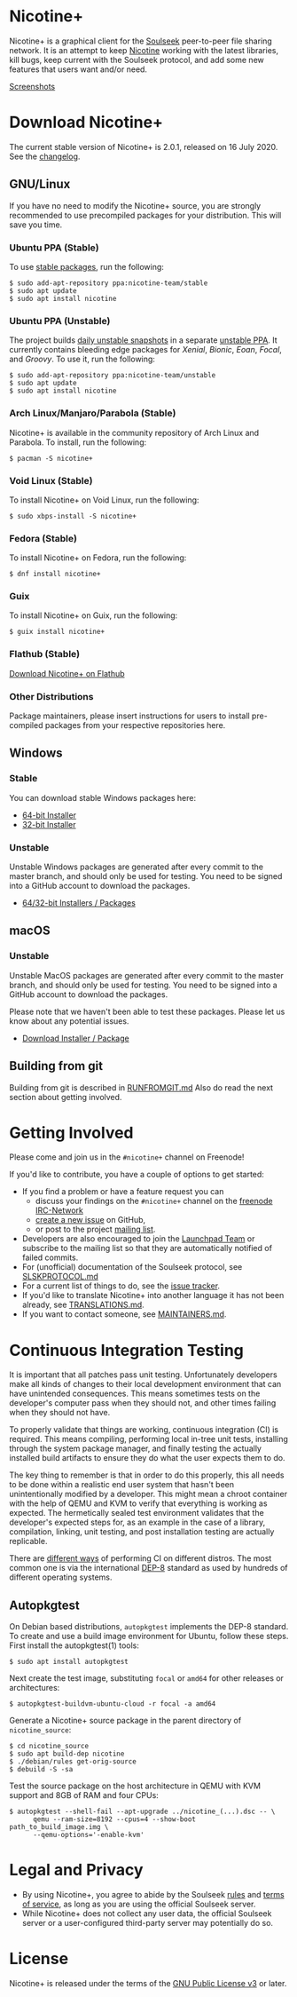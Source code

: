 # Nicotine+

Nicotine+ is a graphical client for the [Soulseek](https://www.slsknet.org/news/) peer-to-peer file sharing network. It is an attempt to keep [Nicotine](https://web.archive.org/web/20150720173459/http://nicotine.thegraveyard.org/) working with the latest libraries, kill bugs, keep current with the Soulseek protocol, and add some new features that users want and/or need.

[Screenshots](files/screenshots/SCREENSHOTS.md)

# Download Nicotine+
The current stable version of Nicotine+ is 2.0.1, released on 16 July 2020. See the [changelog](NEWS.md).

## GNU/Linux
If you have no need to modify the Nicotine+ source, you are strongly recommended to use precompiled packages for your distribution. This will save you time.

### Ubuntu PPA (Stable)
To use [stable packages](https://launchpad.net/~nicotine-team/+archive/ubuntu/stable), run the following:

```console
$ sudo add-apt-repository ppa:nicotine-team/stable
$ sudo apt update
$ sudo apt install nicotine
```

### Ubuntu PPA (Unstable)
The project builds [daily unstable snapshots](https://code.launchpad.net/~nicotine-team/+recipe/nicotine+-daily) in a separate [unstable PPA](https://code.launchpad.net/~nicotine-team/+archive/ubuntu/unstable). It currently contains bleeding edge packages for _Xenial_, _Bionic_, _Eoan_, _Focal_, and _Groovy_. To use it, run the following:

```console
$ sudo add-apt-repository ppa:nicotine-team/unstable
$ sudo apt update
$ sudo apt install nicotine
```

### Arch Linux/Manjaro/Parabola (Stable)
Nicotine+ is available in the community repository of Arch Linux and Parabola. To install, run the following:

```console
$ pacman -S nicotine+
```

### Void Linux (Stable)
To install Nicotine+ on Void Linux, run the following:

```console
$ sudo xbps-install -S nicotine+
```

### Fedora (Stable)

To install Nicotine+ on Fedora, run the following:

```console
$ dnf install nicotine+
```

### Guix
To install Nicotine+ on Guix, run the following:

```console
$ guix install nicotine+
```

### Flathub (Stable)
[Download Nicotine+ on Flathub](https://flathub.org/apps/details/org.nicotine_plus.Nicotine)

### Other Distributions
Package maintainers, please insert instructions for users to install pre-compiled packages from your respective repositories here.

## Windows

### Stable

You can download stable Windows packages here:

- [64-bit Installer](https://github.com/Nicotine-Plus/nicotine-plus/releases/download/2.0.1/Nicotine+-2.0.1-x86_64.exe)
- [32-bit Installer](https://github.com/Nicotine-Plus/nicotine-plus/releases/download/2.0.1/Nicotine+-2.0.1-i686.exe)

### Unstable

Unstable Windows packages are generated after every commit to the master branch, and should only be used for testing. You need to be signed into a GitHub account to download the packages.

- [64/32-bit Installers / Packages](https://github.com/Nicotine-Plus/nicotine-plus/actions?query=branch%3Amaster+event%3Apush+is%3Asuccess+workflow%3A%22Packaging%22)

## macOS

### Unstable

Unstable MacOS packages are generated after every commit to the master branch, and should only be used for testing. You need to be signed into a GitHub account to download the packages.

Please note that we haven't been able to test these packages. Please let us know about any potential issues.

- [Download Installer / Package](https://github.com/Nicotine-Plus/nicotine-plus/actions?query=branch%3Amaster+event%3Apush+is%3Asuccess+workflow%3A%22Packaging%22)

## Building from git
Building from git is described in [RUNFROMGIT.md](doc/RUNFROMGIT.md)
Also do read the next section about getting involved.

# Getting Involved
Please come and join us in the `#nicotine+` channel on Freenode!

If you'd like to contribute, you have a couple of options to get started:

* If you find a problem or have a feature request you can
  * discuss your findings on the `#nicotine+` channel on the [freenode IRC-Network](https://webchat.freenode.net/)
  * [create a new issue](https://github.com/Nicotine-Plus/nicotine-plus/issues) on GitHub, 
  * or post to the project [mailing list](mailto:nicotine-team@lists.launchpad.net).
* Developers are also encouraged to join the [Launchpad Team](https://launchpad.net/~nicotine-team) or subscribe to the mailing list so that they are automatically notified of failed commits.
* For (unofficial) documentation of the Soulseek protocol, see [SLSKPROTOCOL.md](doc/SLSKPROTOCOL.md)
* For a current list of things to do, see the [issue tracker](https://github.com/Nicotine-Plus/nicotine-plus/issues).
* If you'd like to translate Nicotine+ into another language it has not been already, see [TRANSLATIONS.md](doc/TRANSLATIONS.md).
* If you want to contact someone, see [MAINTAINERS.md](AUTHORS.md).

# Continuous Integration Testing

It is important that all patches pass unit testing. Unfortunately developers make all kinds of changes to their local development environment that can have unintended consequences. This means sometimes tests on the developer's computer pass when they should not, and other times failing when they should not have. 

To properly validate that things are working, continuous integration (CI) is required. This means compiling, performing local in-tree unit tests, installing through the system package manager, and finally testing the actually installed build artifacts to ensure they do what the user expects them to do.

The key thing to remember is that in order to do this properly, this all needs to be done within a realistic end user system that hasn't been unintentionally modified by a developer. This might mean a chroot container with the help of QEMU and KVM to verify that everything is working as expected. The hermetically sealed test environment validates that the developer's expected steps for, as an example in the case of a library, compilation, linking, unit testing, and post installation testing are actually replicable.

There are [different ways](https://wiki.debian.org/qa.debian.org#Other_distributions) of performing CI on different distros. The most common one is via the international [DEP-8](https://dep-team.pages.debian.net/deps/dep8/) standard as used by hundreds of different operating systems.

## Autopkgtest
On Debian based distributions, `autopkgtest` implements the DEP-8 standard. To create and use a build image environment for Ubuntu, follow these steps. First install the autopkgtest(1) tools:
```
$ sudo apt install autopkgtest
```

Next create the test image, substituting `focal` or `amd64` for other releases or architectures:
```
$ autopkgtest-buildvm-ubuntu-cloud -r focal -a amd64
```

Generate a Nicotine+ source package in the parent directory of `nicotine_source`:
```
$ cd nicotine_source
$ sudo apt build-dep nicotine
$ ./debian/rules get-orig-source
$ debuild -S -sa
```

Test the source package on the host architecture in QEMU with KVM support and 8GB of RAM and four CPUs:
```
$ autopkgtest --shell-fail --apt-upgrade ../nicotine_(...).dsc -- \
      qemu --ram-size=8192 --cpus=4 --show-boot path_to_build_image.img \
      --qemu-options='-enable-kvm'
```

# Legal and Privacy

- By using Nicotine+, you agree to abide by the Soulseek [rules](https://www.slsknet.org/news/node/681) and [terms of service](https://www.slsknet.org/news/node/682), as long as you are using the official Soulseek server.
- While Nicotine+ does not collect any user data, the official Soulseek server or a user-configured third-party server may potentially do so.

# License

Nicotine+ is released under the terms of the [GNU Public License v3](https://www.gnu.org/licenses/gpl-3.0-standalone.html) or later.
